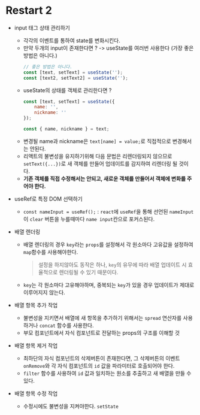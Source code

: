 # Restart 2

* input 태그 상태 관리하기
    * 각각의 이벤트를 통하여 state를 변화시킨다.
    * 만약 두개의 input이 존재한다면 ? -> useState를 여러번 사용한다 (가장 좋은 방법은 아니다.)
        ```js
        // 좋은 방법은 아니다.
        const [text, setText] = useState('');
        const [text2, setText2] = useState('');
        ```
    * useState의 상태를 객체로 관리한다면 ? 
        ```js
        const [text, setText] = useState({
            name: '',
            nickname: ''
        });

        const { name, nickname } = text;
        ```
    * 변경될 name과 nickname은 `text[name] = value;`로 직접적으로 변경해서는 안된다.
    * 리액트의 불변성을 유지하기위해 다음 문법은 리렌더링되지 않으므로 `setText({...})`로 새 객체를 만들어 업데이트를 감지하여 리렌더링 될 것이다.
    * **기존 객체를 직접 수정해서는 안되고, 새로운 객체를 만들어서 객체에 변화를 주어야 한다.**

* useRef로 특정 DOM 선택하기
    * `const nameInput = useRef();` : `react`에 `useRef`을 통해 선언된 `nameInput`이 `clear` 버튼을 누를때마다 `name input`칸으로 포커스된다.

* 배열 렌더링
    * 배열 렌더링의 경우 `key`라는 `props`를 설정해서 각 원소마다 고유값을 설정하여 `map`함수를 사용해야한다.
        > 설정을 하지않아도 동작은 하나, `key`의 유무에 따라 배열 업데이트 시 효율적으로 렌더링될 수 있기 때문이다.
    * `key`는 각 원소마다 고유해야하며, 중복되는 `key`가 있을 경우 업데이트가 제대로 이루어지지 않는다.

* 배열 항목 추가 작업
    * 불변성을 지키면서 배열에 새 항목을 추가하기 위해서는 `spread` 연산자를 사용하거나 `concat` 함수를 사용한다.
    * 부모 컴포넌트에서 자식 컴포넌트로 전달하는 props의 구조를 이해할 것

* 배열 항목 제거 작업
    * 최하단의 자식 컴포넌트의 삭제버튼이 존재한다면, 그 삭제버튼의 이벤트 `onRemove`와 각 자식 컴포넌트의 `id` 값을 파라미터로 호출되어야 한다.
    * `filter` 함수를 사용하여 `id` 값과 일치하는 원소를 추출하고 새 배열을 만들 수 있다.

* 배열 항목 수정 작업
    * 수정시에도 불변성을 지켜야한다. `setState`

